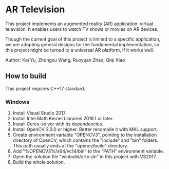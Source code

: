 # AR Television #

This project implements an augmented reality (AR) application: virtual television. It enables users to watch TV shows or movies on AR devices.

Though the current goal of this project is limited to a specific application, we are adopting general designs for the fundamental implementation, so this project might be turned to a universal AR platform, if it works well.

Author: Kai Yu, Zhongxu Wang, Ruoyuan Zhao, Qiqi Xiao

## How to build ##

This project requires C++17 standard.

### Windows ###
1. Install Visual Studio 2017.
2. Install Intel Math Kernel Libraries 2018.1 or later.
2. Install Ceres-solver with its dependencies.
2. Install OpenCV 3.3.0 or higher. Better recompile it with MKL support.
3. Create environment variable "OPENCV3", pointing to the installation directory of OpenCV, which contains the "include" and "bin" folders. This path usually ends at the "opencv/build" directory.
4. Add "%OPENCV3%/x64/vc14/bin" to the "PATH" environment variable.
5. Open the solution file "winbuild/artv.sln" in this project with VS2017.
6. Build the whole solution.